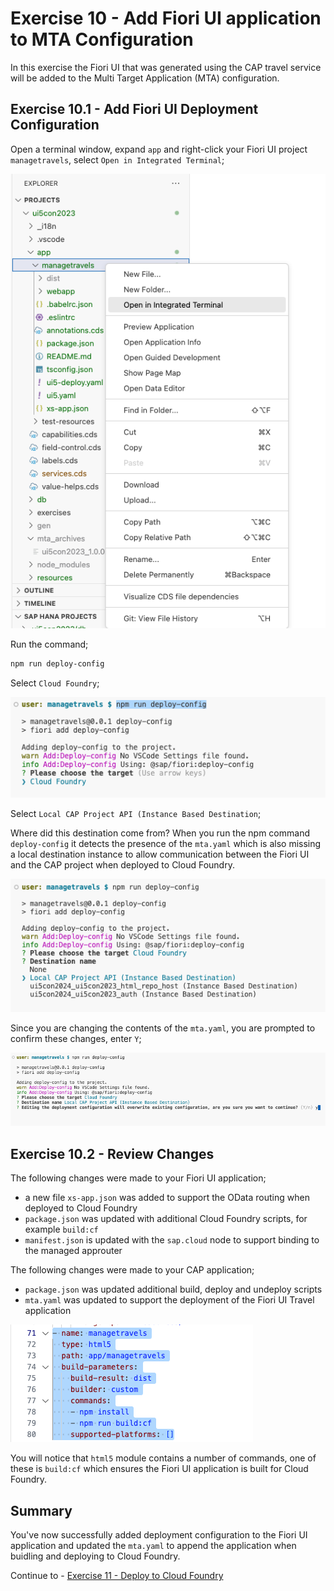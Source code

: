 
# Exercise 10 - Add Fiori UI application to MTA Configuration

In this exercise the Fiori UI that was generated using the CAP travel service will be added to the Multi Target Application (MTA) configuration.

## Exercise 10.1 - Add Fiori UI Deployment Configuration

Open a terminal window, expand `app` and right-click your Fiori UI project `managetravels`, select `Open in Integrated Terminal`;

![](./images/image1.png)

Run the command;
```bash
npm run deploy-config
```

Select `Cloud Foundry`;

![](./images/image2.png)

Select `Local CAP Project API (Instance Based Destination`;

Where did this destination come from? When you run the npm command `deploy-config` it detects the presence of the `mta.yaml` which is also missing a local destination instance to allow communication between the Fiori UI and the CAP project when deployed to Cloud Foundry.

![](./images/image3.png)

Since you are changing the contents of the `mta.yaml`, you are prompted to confirm these changes, enter `Y`;

![](./images/image4.png)

## Exercise 10.2 - Review Changes

The following changes were made to your Fiori UI application;

* a new file `xs-app.json` was added to support the OData routing when deployed to Cloud Foundry
* `package.json` was updated with additional Cloud Foundry scripts, for example `build:cf`
* `manifest.json` is updated with the `sap.cloud` node to support binding to the managed approuter

The following changes were made to your CAP application;

* `package.json` was updated additional build, deploy and undeploy scripts
* `mta.yaml` was updated to support the deployment of the Fiori UI Travel application

![](./images/image5.png)

You will notice that `html5` module contains a number of commands, one of these is `build:cf` which ensures the Fiori UI application is built for Cloud Foundry.

## Summary

You've now successfully added deployment configuration to the Fiori UI application and updated the `mta.yaml` to append the application when buidling and deploying to Cloud Foundry.

Continue to - [Exercise 11 - Deploy to Cloud Foundry](../ex11/README.md)

